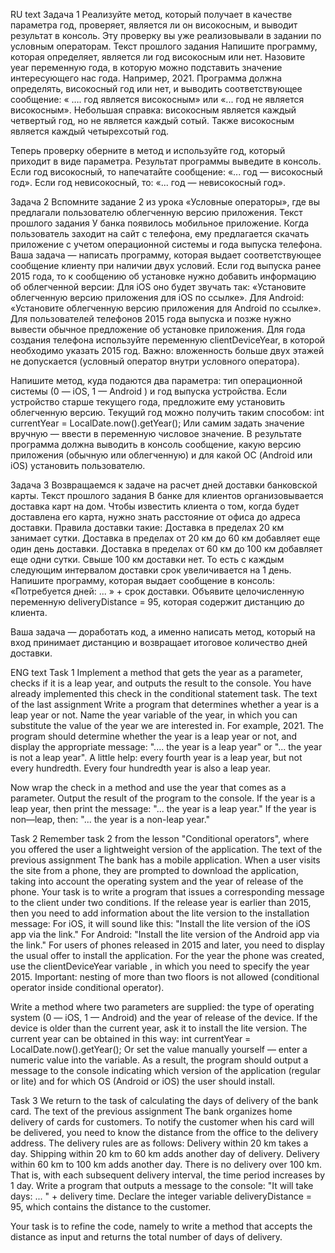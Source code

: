 RU text
Задача 1
Реализуйте метод, который получает в качестве параметра год, проверяет, является ли он високосным, и выводит результат в консоль.
Эту проверку вы уже реализовывали в задании по условным операторам.
Текст прошлого задания
Напишите программу, которая определяет, является ли год високосным или нет.
Назовите year переменную года, в которую можно подставить значение интересующего нас года. Например, 2021.
Программа должна определять, високосный год или нет, и выводить соответствующее сообщение: « …. год является високосным» или «... год не является високосным».
Небольшая справка: високосным является каждый четвертый год, но не является каждый сотый. Также високосным является каждый четырехсотый год.

Теперь проверку оберните в метод и используйте год, который приходит в виде параметра.
Результат программы выведите в консоль. Если год високосный, то напечатайте сообщение: «...  год — високосный год». Если год невисокосный, то: «... год — невисокосный год».

Задача 2
Вспомните задание 2 из урока «Условные операторы», где вы предлагали пользователю облегченную версию приложения.
Текст прошлого задания
У банка появилось мобильное приложение. Когда пользователь заходит на сайт с телефона, ему предлагается скачать приложение с учетом операционной системы и года выпуска телефона.
Ваша задача — написать программу, которая выдает соответствующее сообщение клиенту при наличии двух условий.
Если год выпуска ранее 2015 года, то к сообщению об установке нужно добавить информацию об облегченной версии:
Для iOS оно будет звучать так: «Установите облегченную версию приложения для iOS по ссылке».
Для Android: «Установите облегченную версию приложения для Android по ссылке».
Для пользователей телефонов 2015 года выпуска и позже нужно вывести обычное предложение об установке приложения.
Для года создания телефона используйте переменную 
clientDeviceYear, в которой необходимо указать 2015 год.
Важно: вложенность больше двух этажей не допускается (условный оператор внутри условного оператора).

Напишите метод, куда подаются два параметра: тип операционной системы (0 — iOS, 1 — Android ) и год выпуска устройства.
Если устройство старше текущего года, предложите ему установить облегченную версию.
Текущий год можно получить таким способом:
int currentYear = LocalDate.now().getYear();
Или самим задать значение вручную — ввести в переменную числовое значение.
В результате программа должна выводить в консоль сообщение, какую версию приложения (обычную или облегченную) и для какой ОС (Android или iOS) установить пользователю.

Задача 3
Возвращаемся к задаче на расчет дней доставки банковской карты.
Текст прошлого задания
В банке для клиентов организовывается доставка карт на дом. Чтобы известить клиента о том, когда будет доставлена его карта, нужно знать расстояние от офиса до адреса доставки.
Правила доставки такие:
Доставка в пределах 20 км занимает сутки.
Доставка в пределах от 20 км до 60 км добавляет еще один день доставки.
Доставка в пределах от 60 км до 100 км добавляет еще одни сутки.
Свыше 100 км доставки нет.
То есть с каждым следующим интервалом доставки срок увеличивается на 1 день.
Напишите программу, которая выдает сообщение в консоль: «Потребуется дней: ... » + срок доставки.
Объявите целочисленную переменную 
deliveryDistance = 95, которая содержит дистанцию до клиента.

Ваша задача — доработать код, а именно написать метод, который на вход принимает дистанцию и возвращает итоговое количество дней доставки.


ENG text
Task 1
Implement a method that gets the year as a parameter, checks if it is a leap year, and outputs the result to the console.
You have already implemented this check in the conditional statement task.
The text of the last assignment
Write a program that determines whether a year is a leap year or not.
Name the year variable of the year, in which you can substitute the value of the year we are interested in. For example, 2021.
The program should determine whether the year is a leap year or not, and display the appropriate message: ".... the year is a leap year" or "... the year is not a leap year".
A little help: every fourth year is a leap year, but not every hundredth. Every four hundredth year is also a leap year.

Now wrap the check in a method and use the year that comes as a parameter.
Output the result of the program to the console. If the year is a leap year, then print the message: "... the year is a leap year." If the year is non—leap, then: "... the year is a non-leap year."

Task 2
Remember task 2 from the lesson "Conditional operators", where you offered the user a lightweight version of the application.
The text of the previous assignment
The bank has a mobile application. When a user visits the site from a phone, they are prompted to download the application, taking into account the operating system and the year of release of the phone.
Your task is to write a program that issues a corresponding message to the client under two conditions.
If the release year is earlier than 2015, then you need to add information about the lite version to the installation message:
For iOS, it will sound like this: "Install the lite version of the iOS app via the link."
For Android: "Install the lite version of the Android app via the link."
For users of phones released in 2015 and later, you need to display the usual offer to install the application.
For the year the phone was created, use the clientDeviceYear variable
, in which you need to specify the year 2015.
Important: nesting of more than two floors is not allowed (conditional operator inside conditional operator).

Write a method where two parameters are supplied: the type of operating system (0 — iOS, 1 — Android) and the year of release of the device.
If the device is older than the current year, ask it to install the lite version.
The current year can be obtained in this way:
int currentYear = LocalDate.now().getYear();
Or set the value manually yourself — enter a numeric value into the variable.
As a result, the program should output a message to the console indicating which version of the application (regular or lite) and for which OS (Android or iOS) the user should install.

Task 3
We return to the task of calculating the days of delivery of the bank card.
The text of the previous assignment
The bank organizes home delivery of cards for customers. To notify the customer when his card will be delivered, you need to know the distance from the office to the delivery address.
The delivery rules are as follows:
Delivery within 20 km takes a day.
Shipping within 20 km to 60 km adds another day of delivery.
Delivery within 60 km to 100 km adds another day.
There is no delivery over 100 km.
That is, with each subsequent delivery interval, the time period increases by 1 day.
Write a program that outputs a message to the console: "It will take days: ... " + delivery time.
Declare the integer variable
deliveryDistance = 95, which contains the distance to the customer.

Your task is to refine the code, namely to write a method that accepts the distance as input and returns the total number of days of delivery.
